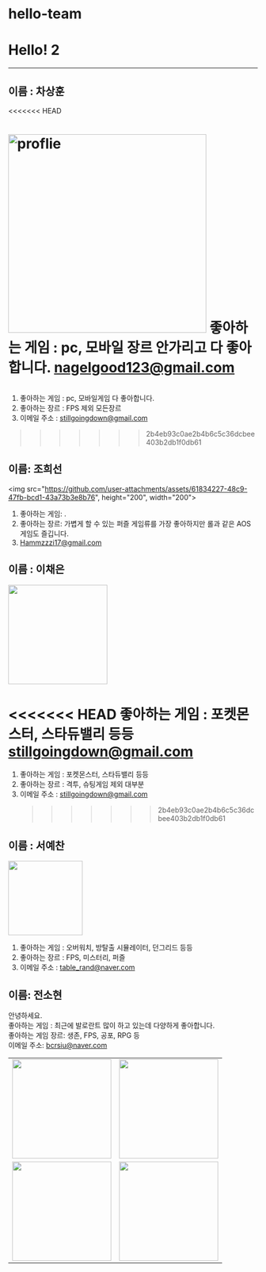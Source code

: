 # hello-team

# Hello! 2

---

## 이름 : 차상훈

<<<<<<< HEAD

<a href = "#"><img src="https://github.com/hello-team/123.jpg" width = "400px" alt="proflie"></a>
좋아하는 게임 : pc, 모바일 장르 안가리고 다 좋아합니다.
<nagelgood123@gmail.com>
=======
![<a href = "#"><img src="https://github.com/hello-team/123.jpg" width = "400px" alt="proflie"></a>](https://blog.kakaocdn.net/dn/nugtp/btqDAB39DIG/3zZ9xKKuZ6qzLwYU8P6pzk/img.png)

1. 좋아하는 게임 : pc, 모바일게임 다 좋아합니다.
2. 좋아하는 장르 : FPS 제외 모든장르
3. 이메일 주소 : <stillgoingdown@gmail.com>

> > > > > > > 2b4eb93c0ae2b4b6c5c36dcbee403b2db1f0db61

## 이름: 조희선

<img src="https://github.com/user-attachments/assets/61834227-48c9-47fb-bcd1-43a73b3e8b76", height="200", width="200">

1. 좋아하는 게임: .
2. 좋아하는 장르: 가볍게 할 수 있는 퍼즐 게임류를 가장 좋아하지만 롤과 같은 AOS 게임도 즐깁니다.
3. <Hammzzzi17@gmail.com>

## 이름 : 이채은

<img src="https://github.com/user-attachments/assets/4569c782-47f3-41e7-9d44-abf6d72b19c5" width="200" height="200"/>

<<<<<<< HEAD
좋아하는 게임 : 포켓몬스터, 스타듀밸리 등등  
<stillgoingdown@gmail.com>
=======

1. 좋아하는 게임 : 포켓몬스터, 스타듀밸리 등등
2. 좋아하는 장르 : 격투, 슈팅게임 제외 대부분
3. 이메일 주소 : <stillgoingdown@gmail.com>
   > > > > > > > 2b4eb93c0ae2b4b6c5c36dcbee403b2db1f0db61

## 이름 : 서예찬

<img src="https://github.com/user-attachments/assets/53be0343-81c9-457e-acd3-9a229b39657c" width="150" height="150"/>

1. 좋아하는 게임 : 오버워치, 방탈출 시뮬레이터, 던그리드 등등
2. 좋아하는 장르 : FPS, 미스터리, 퍼즐
3. 이메일 주소 : <table_rand@naver.com>

## 이름: 전소현
안녕하세요. <br>
좋아하는 게임 : 최근에 발로란트 많이 하고 있는데 다양하게 좋아합니다. <br>
좋아하는 게임 장르: 생존, FPS, 공포, RPG 등 <br>
이메일 주소: bcrsiu@naver.com


<table>
  <tr>
    <td><img src="https://recipe1.ezmember.co.kr/cache/recipe/2023/06/29/a1a5a04e39879f1033ae07367dfee5251.jpg" width="200"></td>
    <td><img src="https://image.ajunews.com/content/image/2019/06/10/20190610144311678496.png" width="200"></td>
  </tr>
  <tr>
    <td><img src="https://img1.daumcdn.net/thumb/R658x0.q70/?fname=https://t1.daumcdn.net/news/202105/25/holapet/20210525044423699dwdp.jpg" width="200"></td>
    <td><img src="https://i.namu.wiki/i/2dL4I8aVRvnbxpDKRwtF0lkzkPtufrKucETQvU1Pg52IXSr2faNod05OnD8EKqnLIkwX4mVrwmqjNwiHaPlHYw.webp" width="200"></td>
  </tr>
</table>
